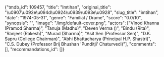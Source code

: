 {"tmdb_id": 109457, "title": "Imtihan", "original_title": "\u0907\u092e\u094d\u0924\u0939\u093e\u0928", "slug_title": "imtihan", "date": "1974-05-31", "genre": "Familial / Drame", "score": "0.0/10", "synopsis": "", "image": "/img/default-cover.png", "actors": ["Vinod Khanna (Pramod Sharma)", "Tanuja (Madhu)", "Deven Verma ()", "Bindu (Rita)", "Ranjeet (Rakesh)", "Murad (Sharma)", "Asit Sen (Professor Sen)", "D.K. Sapru (College Chairman)", "Abhi Bhattacharya (Principal H.P. Shastri)", "C.S. Dubey (Professor Brij Bhushan 'Punditji' Chaturvedi)"], "comments": [], "recommandations_id": []}